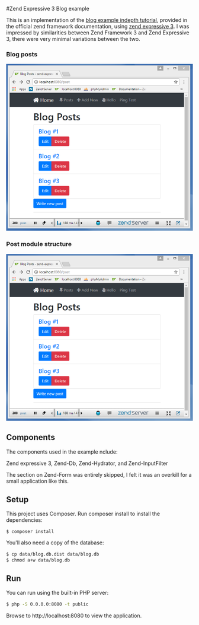#Zend Expressive 3 Blog example

This is an implementation of the [blog example indepth tutorial](https://docs.zendframework.com/tutorials/in-depth-guide/first-module/), provided in the official zend framework documentation, using [zend expressive 3](https://docs.zendframework.com/zend-expressive/).
I was impressed by similarities between Zend Framework 3 and Zend Expressive 3, there were very minimal variations between the two.

### Blog posts
![Screenshot](blog-posts.png)

### Post module structure
![Screenshot](blog-posts.png)

## Components
The components used in the example nclude:

Zend expressive 3,
Zend-Db,
Zend-Hydrator, and
Zend-InputFilter

The section on Zend-Form was entirely skipped, I felt it was an overkill for a small application like this.

## Setup

This project uses Composer. Run composer install to install the dependencies:

    $ composer install

You'll also need a copy of the database:

    $ cp data/blog.db.dist data/blog.db
    $ chmod a+w data/blog.db


## Run

You can run using the built-in PHP server:

```bash 
$ php -S 0.0.0.0:8080 -t public
```

Browse to http://localhost:8080 to view the application.
